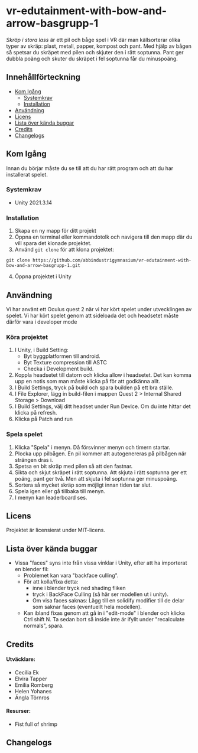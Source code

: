 # vr-edutainment-with-bow-and-arrow-basgrupp-1

*Skräp i stora lass* är ett pil och båge spel i VR där man källsorterar olika typer av skräp: plast, metall, papper, kompost och pant. Med hjälp av bågen så spetsar du skräpet med pilen och skjuter den i rätt soptunna. Pant ger dubbla poäng och skuter du skräpet i fel soptunna får du minuspoäng. 

## Innehållförteckning

- [Kom Igång](#kom-igång)
  - [Systemkrav](#systemkrav)
  - [Installation](#installation)
- [Användning](#användning)
- [Licens](#licens)
- [Lista över kända buggar](#lista-över-kända-buggar)
- [Credits](#credits)
- [Changelogs](#changelogs)

## Kom Igång

Innan du börjar måste du se till att du har rätt program och att du har installerat spelet.

### Systemkrav

- Unity 2021.3.14

### Installation

1. Skapa en ny mapp för ditt projekt
2. Öppna en terminal eller kommandotolk och navigera till den mapp där du vill spara det klonade projektet.
3. Använd `git clone` för att klona projektet:

~~~
git clone https://github.com/abbindustrigymnasium/vr-edutainment-with-bow-and-arrow-basgrupp-1.git
~~~

4. Öppna projektet i Unity

## Användning

Vi har använt ett Oculus quest 2 när vi har kört spelet under utvecklingen av spelet. Vi har kört spelet genom att sideloada det och headsetet måste därför vara i developer mode

### Köra projektet

1. I Unity, i Build Setting:
    -  Byt byggplatformen till android.
    -  Byt Texture compression till ASTC
    -  Checka i Development build.
2. Koppla headsetet till datorn och klicka allow i headsetet. Det kan komma upp en notis som man måste klicka på för att godkänna allt.
3. I Build Settings, tryck på build och spara builden på ett bra ställe.
4. I File Explorer, lägg in build-filen i mappen Quest 2 > Internal Shared Storage > Download
5. I Build Settings, välj ditt headset under Run Device. Om du inte hittar det klicka på refresh.
6. Klicka på Patch and run

### Spela spelet

1. Klicka "Spela" i menyn. Då försvinner menyn och timern startar.
2. Plocka upp pilbågen. En pil kommer att autogenereras på pilbågen när strängen dras i.
3. Spetsa en bit skräp med pilen så att den fastnar.
4. Sikta och skjut skräpet i rätt soptunna. Att skjuta i rätt soptunna ger ett poäng, pant ger två. Men att skjuta i fel soptunna ger minuspoäng.
5. Sortera så mycket skräp som möjligt innan tiden tar slut.
6. Spela igen eller gå tillbaka till menyn.
7. I menyn kan leaderboard ses.

## Licens

Projektet är licensierat under MIT-licens. 

## Lista över kända buggar

- Vissa "faces" syns inte från vissa vinklar i Unity, efter att ha importerat en blender fil:
  - Problemet kan vara "backface culling".
  - För att kolla/fixa detta:
    -  inne i blender tryck ned shading fliken
    -  tryck i BackFace Culling (så här ser modellen ut i unity).
    -  Om visa faces saknas: Lägg till en solidify modifier till de delar som saknar faces (eventuellt hela modellen).
  - Kan ibland fixas genom att gå in i "edit-mode" i blender och klicka Ctrl shift N. Ta sedan bort så inside inte är ifyllt under "recalculate normals", spara.


## Credits

#### Utväcklare:

- Cecilia Ek
- Elvira Tapper
- Emilia Romberg
- Helen Yohanes
- Ängla Törnros

#### Resurser:
- Fist full of shrimp

## Changelogs

